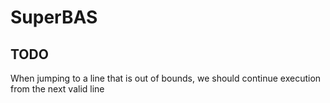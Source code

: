 # SuperBAS

## TODO

When jumping to a line that is out of bounds, we should continue execution from
the next valid line
